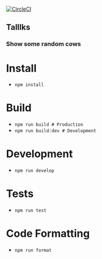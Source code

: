 [![CircleCI](https://circleci.com/gh/mkly/talllks.svg?style=svg)](https://circleci.com/gh/mkly/talllks)

Talllks
-------

### Show some random cows

Install
=======

* `npm install`

Build
=====

* `npm run build # Production`
* `npm run build:dev # Development`

Development
===========

* `npm run develop`

Tests
=====

* `npm run test`

Code Formatting
===============

* `npm run format`
